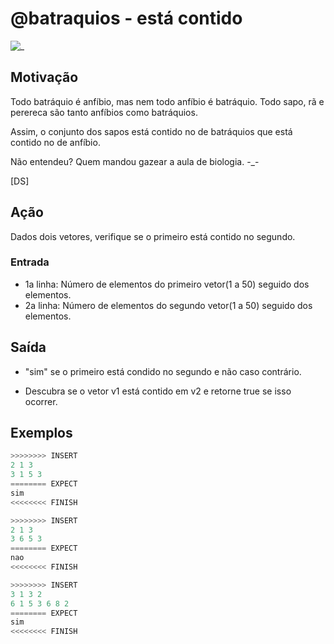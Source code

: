 # @batraquios - está contido

![_](cover.jpg)

## Motivação

Todo batráquio é anfíbio, mas nem todo anfíbio é batráquio. Todo sapo, rã e perereca são tanto anfíbios
como batráquios.

Assim, o conjunto dos sapos está contido no de batráquios que está contido no de anfíbio.

Não entendeu? Quem mandou gazear a aula de biologia. -_-

\[DS\]

## Ação

Dados dois vetores, verifique se o primeiro está contido no segundo.

### Entrada

- 1a linha: Número de elementos do primeiro vetor(1 a 50) seguido dos elementos.  
- 2a linha: Número de elementos do segundo vetor(1 a 50) seguido dos elementos.

## Saída

- "sim" se o primeiro está condido no segundo e não caso contrário.

- Descubra se o vetor v1 está contido em v2 e retorne true se isso ocorrer.
  
## Exemplos

``` py
>>>>>>>> INSERT
2 1 3
3 1 5 3
======== EXPECT
sim
<<<<<<<< FINISH
```

```py
>>>>>>>> INSERT
2 1 3
3 6 5 3
======== EXPECT
nao
<<<<<<<< FINISH
```

```py
>>>>>>>> INSERT
3 1 3 2
6 1 5 3 6 8 2
======== EXPECT
sim
<<<<<<<< FINISH
```
